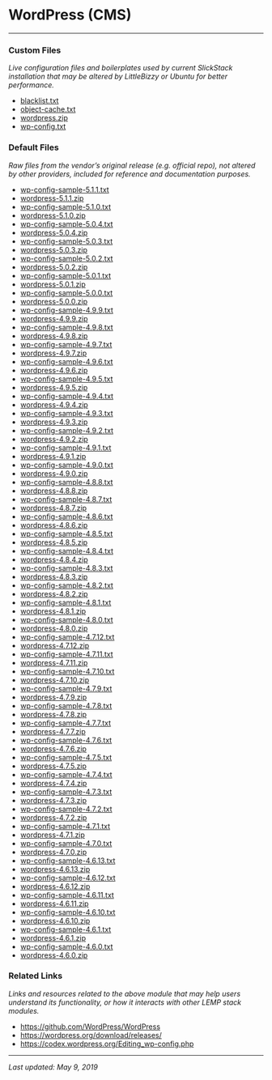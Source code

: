# WordPress (CMS)

----

### Custom Files

*Live configuration files and boilerplates used by current SlickStack installation that may be altered by LittleBizzy or Ubuntu for better performance.*

* <a href="blacklist.txt">blacklist.txt</a>
* <a href="object-cache.txt">object-cache.txt</a>
* <a href="wordpress.zip">wordpress.zip</a>
* <a href="wp-config.txt">wp-config.txt</a>

### Default Files

*Raw files from the vendor’s original release (e.g. official repo), not altered by other providers, included for reference and documentation purposes.*

* <a href="wp-config-sample-5.1.1.txt">wp-config-sample-5.1.1.txt</a>
* <a href="wordpress-5.1.1.zip">wordpress-5.1.1.zip</a>
* <a href="wp-config-sample-5.1.0.txt">wp-config-sample-5.1.0.txt</a>
* <a href="wordpress-5.1.0.zip">wordpress-5.1.0.zip</a>
* <a href="wp-config-sample-5.0.4.txt">wp-config-sample-5.0.4.txt</a>
* <a href="wordpress-5.0.4.zip">wordpress-5.0.4.zip</a>
* <a href="wp-config-sample-5.0.3.txt">wp-config-sample-5.0.3.txt</a>
* <a href="wordpress-5.0.3.zip">wordpress-5.0.3.zip</a>
* <a href="wp-config-sample-5.0.2.txt">wp-config-sample-5.0.2.txt</a>
* <a href="wordpress-5.0.2.zip">wordpress-5.0.2.zip</a>
* <a href="wp-config-sample-5.0.1.txt">wp-config-sample-5.0.1.txt</a>
* <a href="wordpress-5.0.1.zip">wordpress-5.0.1.zip</a>
* <a href="wp-config-sample-5.0.0.txt">wp-config-sample-5.0.0.txt</a>
* <a href="wordpress-5.0.0.zip">wordpress-5.0.0.zip</a>
* <a href="wp-config-sample-4.9.9.txt">wp-config-sample-4.9.9.txt</a>
* <a href="wordpress-4.9.9.zip">wordpress-4.9.9.zip</a>
* <a href="wp-config-sample-4.9.8.txt">wp-config-sample-4.9.8.txt</a>
* <a href="wordpress-4.9.8.zip">wordpress-4.9.8.zip</a>
* <a href="wp-config-sample-4.9.7.txt">wp-config-sample-4.9.7.txt</a>
* <a href="wordpress-4.9.7.zip">wordpress-4.9.7.zip</a>
* <a href="wp-config-sample-4.9.6.txt">wp-config-sample-4.9.6.txt</a>
* <a href="wordpress-4.9.6.zip">wordpress-4.9.6.zip</a>
* <a href="wp-config-sample-4.9.5.txt">wp-config-sample-4.9.5.txt</a>
* <a href="wordpress-4.9.5.zip">wordpress-4.9.5.zip</a>
* <a href="wp-config-sample-4.9.4.txt">wp-config-sample-4.9.4.txt</a>
* <a href="wordpress-4.9.4.zip">wordpress-4.9.4.zip</a>
* <a href="wp-config-sample-4.9.3.txt">wp-config-sample-4.9.3.txt</a>
* <a href="wordpress-4.9.3.zip">wordpress-4.9.3.zip</a>
* <a href="wp-config-sample-4.9.2.txt">wp-config-sample-4.9.2.txt</a>
* <a href="wordpress-4.9.2.zip">wordpress-4.9.2.zip</a>
* <a href="wp-config-sample-4.9.1.txt">wp-config-sample-4.9.1.txt</a>
* <a href="wordpress-4.9.1.zip">wordpress-4.9.1.zip</a>
* <a href="wp-config-sample-4.9.0.txt">wp-config-sample-4.9.0.txt</a>
* <a href="wordpress-4.9.0.zip">wordpress-4.9.0.zip</a>
* <a href="wp-config-sample-4.8.8.txt">wp-config-sample-4.8.8.txt</a>
* <a href="wordpress-4.8.8.zip">wordpress-4.8.8.zip</a>
* <a href="wp-config-sample-4.8.7.txt">wp-config-sample-4.8.7.txt</a>
* <a href="wordpress-4.8.7.zip">wordpress-4.8.7.zip</a>
* <a href="wp-config-sample-4.8.6.txt">wp-config-sample-4.8.6.txt</a>
* <a href="wordpress-4.8.6.zip">wordpress-4.8.6.zip</a>
* <a href="wp-config-sample-4.8.5.txt">wp-config-sample-4.8.5.txt</a>
* <a href="wordpress-4.8.5.zip">wordpress-4.8.5.zip</a>
* <a href="wp-config-sample-4.8.4.txt">wp-config-sample-4.8.4.txt</a>
* <a href="wordpress-4.8.4.zip">wordpress-4.8.4.zip</a>
* <a href="wp-config-sample-4.8.3.txt">wp-config-sample-4.8.3.txt</a>
* <a href="wordpress-4.8.3.zip">wordpress-4.8.3.zip</a>
* <a href="wp-config-sample-4.8.2.txt">wp-config-sample-4.8.2.txt</a>
* <a href="wordpress-4.8.2.zip">wordpress-4.8.2.zip</a>
* <a href="wp-config-sample-4.8.1.txt">wp-config-sample-4.8.1.txt</a>
* <a href="wordpress-4.8.1.zip">wordpress-4.8.1.zip</a>
* <a href="wp-config-sample-4.8.0.txt">wp-config-sample-4.8.0.txt</a>
* <a href="wordpress-4.8.0.zip">wordpress-4.8.0.zip</a>
* <a href="wp-config-sample-4.7.12.txt">wp-config-sample-4.7.12.txt</a>
* <a href="wordpress-4.7.12.zip">wordpress-4.7.12.zip</a>
* <a href="wp-config-sample-4.7.11.txt">wp-config-sample-4.7.11.txt</a>
* <a href="wordpress-4.7.11.zip">wordpress-4.7.11.zip</a>
* <a href="wp-config-sample-4.7.10.txt">wp-config-sample-4.7.10.txt</a>
* <a href="wordpress-4.7.10.zip">wordpress-4.7.10.zip</a>
* <a href="wp-config-sample-4.7.9.txt">wp-config-sample-4.7.9.txt</a>
* <a href="wordpress-4.7.9.zip">wordpress-4.7.9.zip</a>
* <a href="wp-config-sample-4.7.8.txt">wp-config-sample-4.7.8.txt</a>
* <a href="wordpress-4.7.8.zip">wordpress-4.7.8.zip</a>
* <a href="wp-config-sample-4.7.7.txt">wp-config-sample-4.7.7.txt</a>
* <a href="wordpress-4.7.7.zip">wordpress-4.7.7.zip</a>
* <a href="wp-config-sample-4.7.6.txt">wp-config-sample-4.7.6.txt</a>
* <a href="wordpress-4.7.6.zip">wordpress-4.7.6.zip</a>
* <a href="wp-config-sample-4.7.5.txt">wp-config-sample-4.7.5.txt</a>
* <a href="wordpress-4.7.5.zip">wordpress-4.7.5.zip</a>
* <a href="wp-config-sample-4.7.4.txt">wp-config-sample-4.7.4.txt</a>
* <a href="wordpress-4.7.4.zip">wordpress-4.7.4.zip</a>
* <a href="wp-config-sample-4.7.3.txt">wp-config-sample-4.7.3.txt</a>
* <a href="wordpress-4.7.3.zip">wordpress-4.7.3.zip</a>
* <a href="wp-config-sample-4.7.2.txt">wp-config-sample-4.7.2.txt</a>
* <a href="wordpress-4.7.2.zip">wordpress-4.7.2.zip</a>
* <a href="wp-config-sample-4.7.1.txt">wp-config-sample-4.7.1.txt</a>
* <a href="wordpress-4.7.1.zip">wordpress-4.7.1.zip</a>
* <a href="wp-config-sample-4.7.0.txt">wp-config-sample-4.7.0.txt</a>
* <a href="wordpress-4.7.0.zip">wordpress-4.7.0.zip</a>
* <a href="wp-config-sample-4.6.13.txt">wp-config-sample-4.6.13.txt</a>
* <a href="wordpress-4.6.13.zip">wordpress-4.6.13.zip</a>
* <a href="wp-config-sample-4.6.12.txt">wp-config-sample-4.6.12.txt</a>
* <a href="wordpress-4.6.12.zip">wordpress-4.6.12.zip</a>
* <a href="wp-config-sample-4.6.11.txt">wp-config-sample-4.6.11.txt</a>
* <a href="wordpress-4.6.11.zip">wordpress-4.6.11.zip</a>
* <a href="wp-config-sample-4.6.10.txt">wp-config-sample-4.6.10.txt</a>
* <a href="wordpress-4.6.10.zip">wordpress-4.6.10.zip</a>
* <a href="wp-config-sample-4.6.1.txt">wp-config-sample-4.6.1.txt</a>
* <a href="wordpress-4.6.1.zip">wordpress-4.6.1.zip</a>
* <a href="wp-config-sample-4.6.0.txt">wp-config-sample-4.6.0.txt</a>
* <a href="wordpress-4.6.0.zip">wordpress-4.6.0.zip</a>

### Related Links

*Links and resources related to the above module that may help users understand its functionality, or how it interacts with other LEMP stack modules.*

* <a href="https://github.com/WordPress/WordPress">https://github.com/WordPress/WordPress</a>
* <a href="https://wordpress.org/download/releases/">https://wordpress.org/download/releases/</a>
* <a href="https://codex.wordpress.org/Editing_wp-config.php">https://codex.wordpress.org/Editing_wp-config.php</a>

----

*Last updated: May 9, 2019*
